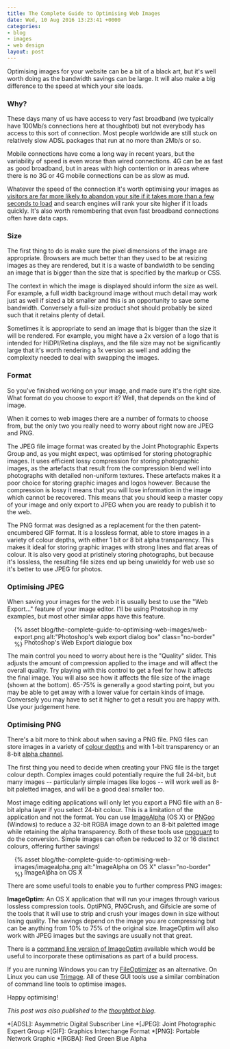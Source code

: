 ```yaml
---
title: The Complete Guide to Optimising Web Images
date: Wed, 10 Aug 2016 13:23:41 +0000
categories:
- blog
- images
- web design
layout: post
---
```


Optimising images for your website can be a bit of a black art, but it's well worth doing as the bandwidth savings can be large. It will also make a big difference to the speed at which your site loads.

### Why?

These days many of us have access to very fast broadband (we typically have 100Mb/s connections here at thoughtbot) but not everybody has access to this sort of connection. Most people worldwide are still stuck on relatively slow ADSL packages that run at no more than 2Mb/s or so.

Mobile connections have come a long way in recent years, but the variability of speed is even worse than wired connections. 4G can be as fast as good broadband, but in areas with high contention or in areas where there is no 3G or 4G mobile connections can be as slow as mud.

Whatever the speed of the connection it's worth optimising your images as [visitors are far more likely to abandon your site if it takes more than a few seconds to load](https://www.nngroup.com/articles/website-response-times/) and search engines will rank your site higher if it loads quickly. It's also worth remembering that even fast broadband connections often have data caps.

<!--more-->

### Size

The first thing to do is make sure the pixel dimensions of the image are appropriate. Browsers are much better than they used to be at resizing images as they are rendered, but it is a waste of bandwidth to be sending an image that is bigger than the size that is specified by the markup or CSS.

The context in which the image is displayed should inform the size as well. For example, a full width background image without much detail may work just as well if sized a bit smaller and this is an opportunity to save some bandwidth. Conversely a full-size product shot should probably be sized such that it retains plenty of detail.

Sometimes it is appropriate to send an image that is bigger than the size it will be rendered. For example, you might have a 2x version of a logo that is intended for HiDPI/Retina displays, and the file size may not be significantly large that it's worth rendering a 1x version as well and adding the complexity needed to deal with swapping the images.

### Format

So you've finished working on your image, and made sure it's the right size. What format do you choose to export it? Well, that depends on the kind of image.

When it comes to web images there are a number of formats to choose from, but the only two you really need to worry about right now are JPEG and PNG.

The JPEG file image format was created by the Joint Photographic Experts Group and, as you might expect, was optimised for storing photographic images. It uses efficient lossy compression for storing photographic images, as the artefacts that result from the compression blend well into photographs with detailed non-uniform textures. These artefacts makes it a poor choice for storing graphic images and logos however. Because the compression is lossy it means that you will lose information in the image which cannot be recovered. This means that you should keep a master copy of your image and only export to JPEG when you are ready to publish it to the web.

The PNG format was designed as a replacement for the then patent-encumbered GIF format. It is a lossless format, able to store images in a variety of colour depths, with either 1 bit or 8 bit alpha transparency. This makes it ideal for storing graphic images with strong lines and flat areas of colour. It is also very good at pristinely storing photographs, but because it's lossless, the resulting file sizes end up being unwieldy for web use so it's better to use JPEG for photos.

### Optimising JPEG

When saving your images for the web it is usually best to use the "Web Export..." feature of your image editor. I'll be using Photoshop in my examples, but most other similar apps have this feature.

<figure>
  <div style="margin-left: -5.6%; margin-right: -5.7%; margin-bottom: -5%;">
    {% asset blog/the-complete-guide-to-optimising-web-images/web-export.png alt:"Photoshop's web export dialog box" class="no-border" %}
  </div>
  <figcaption>Photoshop's Web Export dialogue box</figcaption>
</figure>

The main control you need to worry about here is the "Quality" slider. This adjusts the amount of compression applied to the image and will affect the overall quality. Try playing with this control to get a feel for how it affects the final image. You will also see how it affects the file size of the image (shown at the bottom). 65-75% is generally a good starting point, but you may be able to get away with a lower value for certain kinds of image. Conversely you may have to set it higher to get a result you are happy with. Use your judgement here.

### Optimising PNG

There's a bit more to think about when saving a PNG file. PNG files can store images in a variety of [colour depths](https://en.wikipedia.org/wiki/Color_depth) and with 1-bit transparency or an 8-bit [alpha channel](https://en.wikipedia.org/wiki/Alpha_compositing).

The first thing you need to decide when creating your PNG file is the target colour depth. Complex images could potentially require the full 24-bit, but many images -- particularly simple images like logos -- will work well as 8-bit paletted images, and will be a good deal smaller too.

Most image editing applications will only let you export a PNG file with an 8-bit alpha layer if you select 24-bit colour. This is a limitation of the application and not the format. You can use [ImageAlpha](http://pngmini.com) (OS X) or [PNGoo](http://pngquant.org/PNGoo.0.1.1.zip) (Windows) to reduce a 32-bit RGBA image down to an 8-bit paletted image while retaining the alpha transparency. Both of these tools use [pngquant](http://pngquant.org) to do the conversion. Simple images can often be reduced to 32 or 16 distinct colours, offering further savings!

<figure>
  <div style="margin-left: -5.4%; margin-right: -5.5%; margin-bottom: -5%;">
    {% asset blog/the-complete-guide-to-optimising-web-images/imagealpha.png alt:"ImageAlpha on OS X" class="no-border" %}
  </div>
  <figcaption>ImageAlpha on OS X</figcaption>
</figure>

There are some useful tools to enable you to further compress PNG images:

**ImageOptim**: An OS X application that will run your images through various lossless compression tools. OptiPNG, PNGCrush, and Gifsicle are some of the tools that it will use to strip and crush your images down in size without losing quality. The savings depend on the image you are compressing but can be anything from 10% to 75% of the original size. ImageOptim will also work with JPEG images but the savings are usually not that great.

There is a [command line version of ImageOptim](https://github.com/JamieMason/ImageOptim-CLI) available which would be useful to incorporate these optimisations as part of a build process.

If you are running Windows you can try [FileOptimizer](http://nikkhokkho.sourceforge.net/static.php?page=FileOptimizer) as an alternative. On Linux you can use [Trimage](https://trimage.org). All of these GUI tools use a similar combination of command line tools to optimise images.

Happy optimising!

*This post was also published to the [thoughtbot blog](https://robots.thoughtbot.com/the-complete-guide-to-optimising-web-images).*

*[ADSL]: Asymmetric Digital Subscriber Line
*[JPEG]: Joint Photographic Expert Group
*[GIF]: Graphics Interchange Format
*[PNG]: Portable Network Graphic
*[RGBA]: Red Green Blue Alpha



